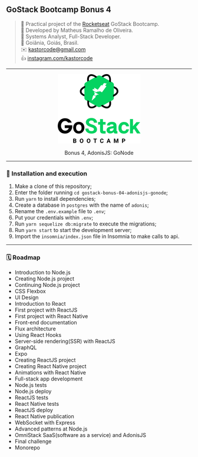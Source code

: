 ## GoStack Bootcamp Bonus 4

> 🚀 Practical project of the [Rocketseat](https://rocketseat.com.br) GoStack Bootcamp.  
👷 Developed by Matheus Ramalho de Oliveira.  
🔨 Systems Analyst, Full-Stack Developer.  
🏡 Goiânia, Goiás, Brasil.  
✉️ kastorcode@gmail.com  
👍 [instagram.com/kastorcode](https://www.instagram.com/kastorcode)

---

<p align="center">
  <img src="assets/gostack.png" />
</p>

<p align="center">
    Bonus 4, AdonisJS: GoNode
</p>

---

### 🚀 Installation and execution

1. Make a clone of this repository;
2. Enter the folder running `cd gostack-bonus-04-adonisjs-gonode`;
3. Run `yarn` to install dependencies;
4. Create a database in `postgres` with the name of `adonis`;
5. Rename the `.env.example` file to `.env`;
6. Put your credentials within `.env`;
7. Run `yarn sequelize db:migrate` to execute the migrations;
8. Run `yarn start` to start the development server;
9. Import the `insomnia/index.json` file in Insomnia to make calls to api.

---

### 🗓 ️Roadmap

- Introduction to Node.js
- Creating Node.js project
- Continuing Node.js project
- CSS Flexbox
- UI Design
- Introduction to React
- First project with ReactJS
- First project with React Native
- Front-end documentation
- Flux architecture
- Using React Hooks
- Server-side rendering(SSR) with ReactJS
- GraphQL
- Expo
- Creating ReactJS project
- Creating React Native project
- Animations with React Native
- Full-stack app development
- Node.js tests
- Node.js deploy
- ReactJS tests
- React Native tests
- ReactJS deploy
- React Native publication
- WebSocket with Express
- Advanced patterns at Node.js
- OmniStack SaaS(software as a service) and AdonisJS
- Final challenge
- Monorepo
